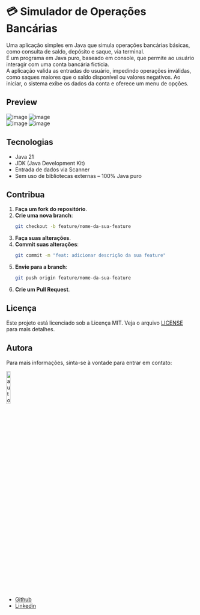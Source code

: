 # 💳 Simulador de Operações Bancárias

Uma aplicação simples em Java que simula operações bancárias básicas, como consulta de saldo, depósito e saque, via terminal.  
É um programa em Java puro, baseado em console, que permite ao usuário interagir com uma conta bancária fictícia.  
A aplicação valida as entradas do usuário, impedindo operações inválidas, como saques maiores que o saldo disponível ou valores negativos.
Ao iniciar, o sistema exibe os dados da conta e oferece um menu de opções.

## Preview

![image](https://github.com/user-attachments/assets/d2cff6b4-2939-402e-99d7-7840e71d1248)
![image](https://github.com/user-attachments/assets/72b995ac-3356-4edf-bf7d-d3375f90c454)  
![image](https://github.com/user-attachments/assets/a2813b32-f8a2-4812-a394-ccc4b0a5ade0)
![image](https://github.com/user-attachments/assets/5b4d057b-6092-41a3-bbfe-0d17d4581112)

## Tecnologias

- Java 21
- JDK (Java Development Kit)
- Entrada de dados via Scanner
- Sem uso de bibliotecas externas – 100% Java puro

## Contribua
1. **Faça um fork do repositório**.
2. **Crie uma nova branch**:
    ```sh
    git checkout -b feature/nome-da-sua-feature
    ```
3. **Faça suas alterações**.
4. **Commit suas alterações**:
    ```sh
    git commit -m "feat: adicionar descrição da sua feature"
    ```
5. **Envie para a branch**:
    ```sh
    git push origin feature/nome-da-sua-feature
    ```
6. **Crie um Pull Request**.

## Licença
Este projeto está licenciado sob a Licença MIT. Veja o arquivo [LICENSE](https://github.com/luizadaso/Simulador-de-Operacoes-Bancarias/blob/master/LICENSE.txt) para mais detalhes.

## Autora

Para mais informações, sinta-se à vontade para entrar em contato:

<div>
  <img src="https://github.com/user-attachments/assets/57cac2a3-49b1-4a0a-aef3-e968523971eb" width="15%" alt="autora" />
</div>

- [Github](https://github.com/luizadaso)
- [Linkedin](https://www.linkedin.com/in/luizadaso)




